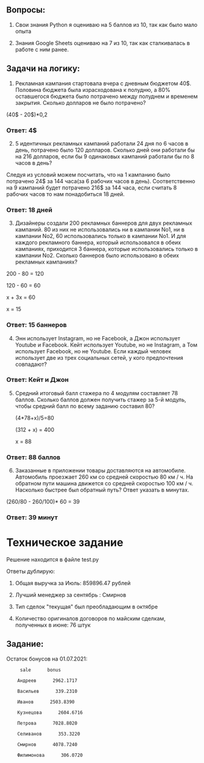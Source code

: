 ## Вопросы:
1) Свои знания Python я оцениваю на 5 баллов из 10, так как было мало опыта 

2) Знания Google Sheets оцениваю на 7 из 10, так как сталкивалась в работе с ним ранее.

## Задачи на логику:

1) Рекламная кампания стартовала вчера с дневным бюджетом 40$. Половина
бюджета была израсходована к полудню, а 80% оставшегося бюджета было
потрачено между полуднем и временем закрытия. Сколько долларов не было
потрачено?

(40$ - 20$)*0,2 

### Ответ: 4$

2) 5 идентичных рекламных кампаний работали 24 дня по 6 часов в день,
потрачено было 120 долларов. Сколько дней они работали бы на 216 долларов,
если бы 9 одинаковых кампаний работали бы по 8 часов в день?

Следуя из условий можем посчитать, что на 1 кампанию было потрачено 24$ за 144 часа(за 6 рабочих часов в день). Соответственно на 9 кампаний будет потрачено 216$ за 144 часа, если считать 8 рабочих часов то нам понадобиться 18 дней. 

### Ответ: 18 дней 

3) Дизайнеры создали 200 рекламных баннеров для двух рекламных кампаний. 80
из них не использовались ни в кампании No1, ни в кампании No2, 60
использовались только в кампании No1. И для каждого рекламного баннера,
который использовался в обеих кампаниях, приходится 3 баннера, которые
использовались только в кампании No2. Сколько баннеров было использовано в
обеих рекламных кампаниях?

200 - 80 = 120 

120 - 60 = 60 

х + 3х = 60 

х = 15 

### Ответ: 15 баннеров

4) Энн использует Instagram, но не Facebook, а Джон использует Youtube и
Facebook. Кейт использует Youtube, но не Instagram, а Том использует Facebook,
но не Youtube. Если каждый человек использует две из трех социальных сетей,
у кого предпочтения совпадают?

### Ответ: Кейт и Джон

5) Средний итоговый балл стажера по 4 модулям составляет 78 баллов. Сколько
баллов должен получить стажер за 5-й модуль, чтобы средний балл по всему
заданию составил 80?

   (4*78+х)/5=80
   
   (312 + х) = 400
   
    х = 88

### Ответ: 88 баллов

6) Заказанные в приложении товары доставляются на автомобиле. Автомобиль
проезжает 260 км со средней скоростью 80 км / ч. На обратном пути машина
движется со средней скоростью 100 км / ч. Насколько быстрее был обратный
путь? Ответ указать в минутах.

(260/80 - 260/100)* 60 = 39 

### Ответ: 39 минут

# Техническое задание
Решение находится в файле test.py

Ответы дублирую:

1) Общая выручка за Июль: 859896.47 рублей

3) Лучший менеджер за сентябрь : Смирнов

4) Тип сделок "текущая" был преобладающим в октябре

5) Количество оригиналов договоров по майским сделкам, полученных в июне: 76 штук 

## Задание:

Остаток бонусов на 01.07.2021:
 
         sale      bonus

        Андреев      2962.1717

        Васильев      339.2310

        Иванов      2503.8390

        Кузнецова      2604.6716

        Петрова      7028.8020

        Селиванов      353.3220

        Смирнов      4078.7240

        Филимонова      306.0720

